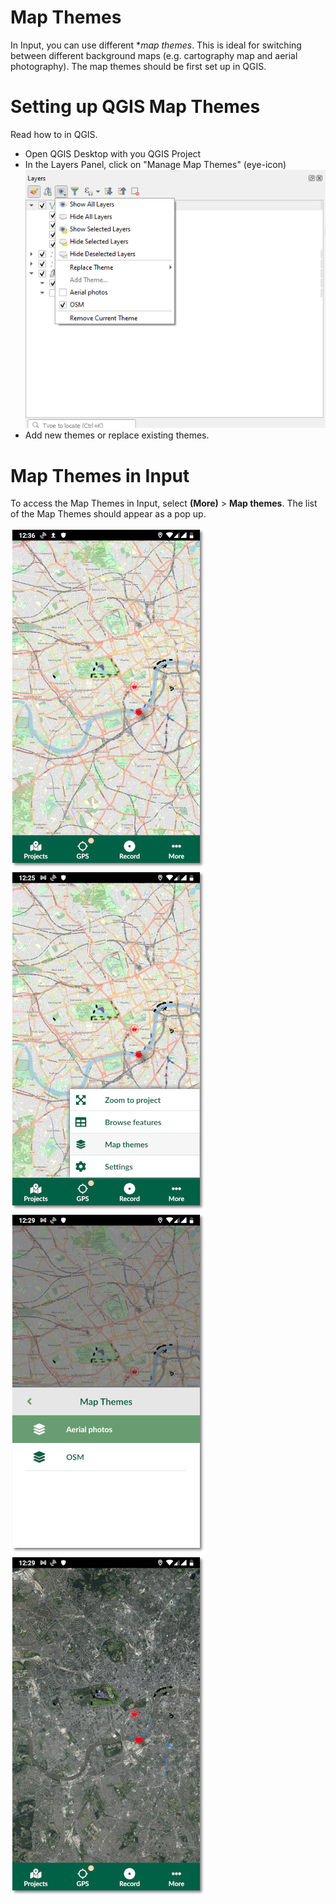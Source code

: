 # Map Themes

In Input, you can use different **map themes*. This is ideal for switching between different background maps (e.g. cartography map and aerial photography). The map themes should be first set up in QGIS.

# Setting up QGIS Map Themes

Read how to <QGISHelp ver="3.10" link="user_manual/introduction/general_tools.html#configuring-map-themes" text="set up a new map theme" /> in QGIS.

- Open QGIS Desktop with you QGIS Project 
- In the Layers Panel, click on "Manage Map Themes" (eye-icon)
![Map Themes](./qgis_map_themes_setup.png)
- Add new themes or replace existing themes.

# Map Themes in Input
To access the Map Themes in Input, select **(More)** > **Map themes**. The list of the Map Themes should appear as a pop up.

![Map Themes](./input_map_themes_osm.png)
![Map Themes](./input_map_themes_base.png)
![Map Themes](./input_map_themes_switch.png)
![Map Themes](./input_map_themes_alt.png)
